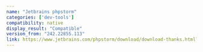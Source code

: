 ```yaml
---
name: "Jetbrains phpstorm"
categories: ['dev-tools']
compatibility: native
display_result: "Compatible"
version_from: "242.22855.113"
link: https://www.jetbrains.com/phpstorm/download/download-thanks.html?platform=windowsARM64
---
```

